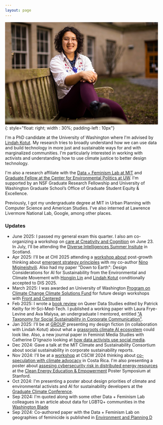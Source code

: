 ```yaml
---
layout: page
---
```

![photo of Amelia Dogan on a bench](assets/headshot.jpeg){: style="float: right; width : 30%; padding-left : 10px"}

I'm a PhD candidate at the University of Washington where I'm advised by [Lindah Kotut](https://faculty.washington.edu/kotut/). My research tries to broadly understand how we can use data and build technology in more just and sustainable ways for and with marginalized communities. I'm particularly interested in working with activists and understanding how to use climate justice to better design technology. 

I'm also a research affiliate with the [Data + Feminism Lab at MIT](https://dataplusfeminism.mit.edu/) and [Graduate Fellow at the Center for Environmental Politics at UW](https://envirpol.org/). I'm supported by an NSF Graduate Research Fellowship and University of Washington Graduate School’s Office of Graduate Student Equity & Excellence.

Previously, I got my undergraduate degree at MIT in Urban Planning with Computer Science and American Studies. I've also interned at Lawrence Livermore National Lab, Google, among other places.

### Updates

* June 2025: I passed my general exam this quarter. I also am co-organizing a workshop on [care at Creativity and Cognition](https://sites.google.com/view/intdesign-as-a-form-of-care) on June 23. In July, I'll be attending the [Diverse Intelligences Summer Insitute](https://disi.org/) in Scotland. 
*  Apr 2025: I'll be at CHI 2025 attending a [workshop about](https://pointed-waterlily-f95.notion.site/Post-growth-HCI-15dec6ab184b809b8692ec6a3d578089?pvs=4) post-growth thinking about [emergent strategy principles](https://drive.google.com/file/d/1M23AiJ-FE4KrV9SaSMCvS-pu6rCSvl3l/view) with my co-author [Nino Migineishvili](https://www.nino-m.com/). Also had my paper "Down to Earth": Design Considerations for AI for Sustainability from the Environmental and Climate Movement with [Hongjin Lin](https://sites.google.com/g.harvard.edu/hongjinlin) and [Lindah Kotut](https://faculty.washington.edu/kotut/) conditionally accepted to DIS 2025.
* March 2025: I was awarded an University of Washington [Program on Climate Change Climate Solutions Fund](https://pcc.uw.edu/research/funding-opportunities/) for future design workshops with [Front and Centered](https://frontandcentered.org/)
* Feb 2025: I wrote a [book review](https://networks.h-net.org/group/reviews/20058590/dogan-keilty-queer-data-studies) on Queer Data Studies edited by Patrick Keilty for H-Sci-Med-Tech. I published a working paper with Laura Frye-Levine and Ava Malysa, an undergraduate I mentored, entitled ["A Taxonomy for Social Sustainability in Corporate Communication"](https://dspace.mit.edu/handle/1721.1/158181). 
* Jan 2025: I'll be at [GROUP](https://group.acm.org/conferences/group25/papers.php) presenting my design fiction (in collaboration with Lindah Kotut) about what a [grassroots climate AI ecosystem](https://dl.acm.org/doi/10.1145/3701212) could look like. Also, a new journal paper in Feminist Media Studies with Catherine D'Ignazio looking at [how data activists use social media](https://doi.org/10.1080/14680777.2024.2447804).
* Dec 2024: Gave a talk at the MIT Climate and Sustainability Consortium about social sustainability in corporate sustainability reports. 
* Nov 2024: I'll be at a [workshop](https://sites.google.com/view/climatemigrationcscw/) at CSCW 2024 thinking about [co-speculation with climate advocacy](https://drive.google.com/file/d/1NCtyGRddqA5hnutc_nKGSTCLllIleFRH/view?usp=sharing) in Costa Rica. I'm also presenting a poster about [assesing cybersecurity risk in distributed energy resources](https://drive.google.com/file/d/1KMHXOkp9GNEKOkKYujAyzzBcNBFjZh6c/view?usp=sharing) at the [Clean Energy Education & Empowerment](https://c3e.org/) Poster Symposium at Stanford. 
* Oct 2024: I'm presenting a poster about design priorities of climate and environmental activists and AI for sustainability developers at the [Graduate Climate Conference](https://graduateclimateconference.github.io/).
* Sep 2024: I'm quoted along with some other Data + Feminism Lab colleagues in an article about data for LGBTQ+ communities in the [Washington Blade](https://www.washingtonblade.com/2024/09/13/how-data-helps-hurts-lgbtq-communities/)
* Sep 2024: Co-authored paper with the Data + Feminism Lab on geographies of feminicide is published in [Environment and Planning D](https://doi.org/10.1177/02637758241275961)
